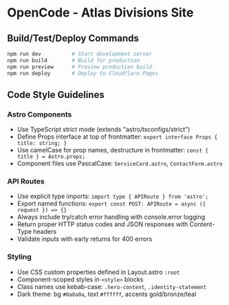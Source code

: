 # OpenCode - Atlas Divisions Site

## Build/Test/Deploy Commands
```bash
npm run dev          # Start development server
npm run build        # Build for production
npm run preview      # Preview production build
npm run deploy       # Deploy to Cloudflare Pages
```

## Code Style Guidelines

### Astro Components
- Use TypeScript strict mode (extends "astro/tsconfigs/strict")
- Define Props interface at top of frontmatter: `export interface Props { title: string; }`
- Use camelCase for prop names, destructure in frontmatter: `const { title } = Astro.props;`
- Component files use PascalCase: `ServiceCard.astro`, `ContactForm.astro`

### API Routes
- Use explicit type imports: `import type { APIRoute } from 'astro';`
- Export named functions: `export const POST: APIRoute = async ({ request }) => {}`
- Always include try/catch error handling with console.error logging
- Return proper HTTP status codes and JSON responses with Content-Type headers
- Validate inputs with early returns for 400 errors

### Styling
- Use CSS custom properties defined in Layout.astro `:root`
- Component-scoped styles in `<style>` blocks
- Class names use kebab-case: `.hero-content`, `.identity-statement`
- Dark theme: bg `#0a0a0a`, text `#ffffff`, accents gold/bronze/teal